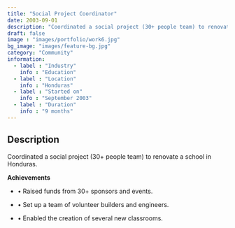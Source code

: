 ```yaml
---
title: "Social Project Coordinator"
date: 2003-09-01
description: "Coordinated a social project (30+ people team) to renovate a school in Honduras"
draft: false
image : "images/portfolio/work6.jpg"
bg_image: "images/feature-bg.jpg"
category: "Community"
information:
  - label : "Industry"
    info : "Education"  
  - label : "Location"
    info : "Honduras"
  - label : "Started on"
    info : "September 2003"
  - label : "Duration"
    info : "9 months"
---
```


## Description

Coordinated a social project (30+ people team) to renovate a school in Honduras.

**Achievements**
- • Raised funds from 30+ sponsors and events.

- • Set up a team of volunteer builders and engineers.
- • Enabled the creation of several new classrooms.
